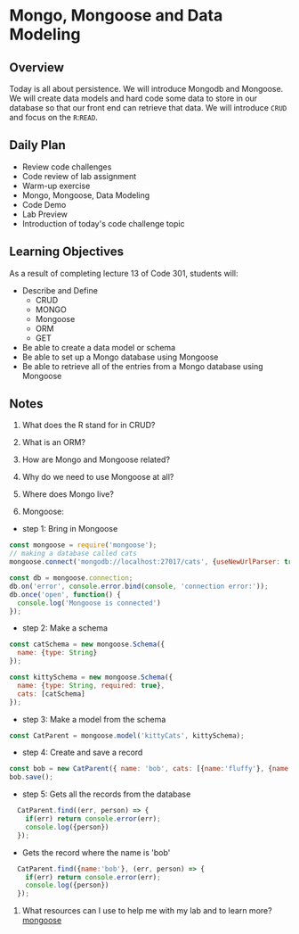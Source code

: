 # Mongo, Mongoose and Data Modeling

## Overview

Today is all about persistence. We will introduce Mongodb and Mongoose. We will create data models and hard code some data to store in our database so that our front end can retrieve that data. We will introduce `CRUD` and focus on the `R`:`READ`.

## Daily Plan

- Review code challenges
- Code review of lab assignment
- Warm-up exercise
- Mongo, Mongoose, Data Modeling
- Code Demo
- Lab Preview
- Introduction of today's code challenge topic

## Learning Objectives

As a result of completing lecture 13 of Code 301, students will:

- Describe and Define 
  - CRUD
  - MONGO
  - Mongoose
  - ORM
  - GET
- Be able to create a data model or schema
- Be able to set up a Mongo database using Mongoose
- Be able to retrieve all of the entries from a Mongo database using Mongoose

## Notes

1. What does the R stand for in CRUD? 



1. What is an ORM?



1. How are Mongo and Mongoose related?



1. Why do we need to use Mongoose at all? 



1. Where does Mongo live? 



1. Mongoose: 
  - step 1: Bring in Mongoose
  ```javaScript
  const mongoose = require('mongoose');
  // making a database called cats
  mongoose.connect('mongodb://localhost:27017/cats', {useNewUrlParser: true, useUnifiedTopology: true});

  const db = mongoose.connection;
  db.on('error', console.error.bind(console, 'connection error:'));
  db.once('open', function() {
    console.log('Mongoose is connected')
  });
  ```

- step 2: Make a schema
```javaScript
const catSchema = new mongoose.Schema({
  name: {type: String}
});

const kittySchema = new mongoose.Schema({
  name: {type: String, required: true},
  cats: [catSchema]
});
```
- step 3: Make a model from the schema
```javaScript
const CatParent = mongoose.model('kittyCats', kittySchema);
```

- step 4: Create and save a record
```javaScript
const bob = new CatParent({ name: 'bob', cats: [{name:'fluffy'}, {name:'joe'}]});
bob.save();
```

- step 5: Gets all the records from the database
```javaScript
  CatParent.find((err, person) => {
    if(err) return console.error(err);
    console.log({person})
  });
```

- Gets the record where the name is 'bob'
```javaScript
  CatParent.find({name:'bob'}, (err, person) => {
    if(err) return console.error(err);
    console.log({person})
  });
```

1. What resources can I use to help me with my lab and to learn more?
[mongoose](https://mongoosejs.com/docs/)
